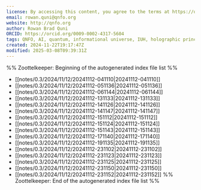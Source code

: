 ```yaml
---
license: By accessing this content, you agree to the terms at https://qnfo.org/LICENSE
email: rowan.quni@qnfo.org
website: http://qnfo.org
author: Rowan Brad Quni
ORCID: https://orcid.org/0009-0002-4317-5604
tags: QNFO, AI, quantum, informational universe, IUH, holographic principle
created: 2024-11-22T19:17:47Z
modified: 2025-03-08T09:39:31Z
---
```


%% Zoottelkeeper: Beginning of the autogenerated index file list %%
-  [[notes/0.3/2024/11/12/20241112-041110|20241112-041110]]
-  [[notes/0.3/2024/11/12/20241112-051136|20241112-051136]]
-  [[notes/0.3/2024/11/12/20241112-061144|20241112-061144]]
-  [[notes/0.3/2024/11/12/20241112-131133|20241112-131133]]
-  [[notes/0.3/2024/11/12/20241112-141126|20241112-141126]]
-  [[notes/0.3/2024/11/12/20241112-141147|20241112-141147]]
-  [[notes/0.3/2024/11/12/20241112-151112|20241112-151112]]
-  [[notes/0.3/2024/11/12/20241112-151124|20241112-151124]]
-  [[notes/0.3/2024/11/12/20241112-151143|20241112-151143]]
-  [[notes/0.3/2024/11/12/20241112-171140|20241112-171140]]
-  [[notes/0.3/2024/11/12/20241112-191135|20241112-191135]]
-  [[notes/0.3/2024/11/12/20241112-231102|20241112-231102]]
-  [[notes/0.3/2024/11/12/20241112-231123|20241112-231123]]
-  [[notes/0.3/2024/11/12/20241112-231125|20241112-231125]]
-  [[notes/0.3/2024/11/12/20241112-231150|20241112-231150]]
-  [[notes/0.3/2024/11/12/20241112-231152|20241112-231152]]
%% Zoottelkeeper: End of the autogenerated index file list %%
